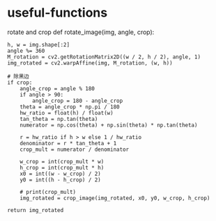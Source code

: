 # useful-functions
rotate and crop
def rotate_image(img, angle, crop):

    h, w = img.shape[:2]
    angle %= 360
    M_rotation = cv2.getRotationMatrix2D((w / 2, h / 2), angle, 1)
    img_rotated = cv2.warpAffine(img, M_rotation, (w, h))

    # 除黑边
    if crop:
        angle_crop = angle % 180
        if angle > 90:
            angle_crop = 180 - angle_crop
        theta = angle_crop * np.pi / 180
        hw_ratio = float(h) / float(w)
        tan_theta = np.tan(theta)
        numerator = np.cos(theta) + np.sin(theta) * np.tan(theta)

        r = hw_ratio if h > w else 1 / hw_ratio
        denominator = r * tan_theta + 1
        crop_mult = numerator / denominator

        w_crop = int(crop_mult * w)
        h_crop = int(crop_mult * h)
        x0 = int((w - w_crop) / 2)
        y0 = int((h - h_crop) / 2)

        # print(crop_mult)
        img_rotated = crop_image(img_rotated, x0, y0, w_crop, h_crop)

    return img_rotated
